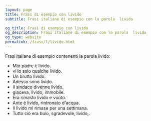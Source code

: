 ```yaml
---
layout: page
title: Frasi di esempio con livido 
subtitle: Frasi italiane di esempio con la parola  livido

og_title: Frasi di esempio con livido 
og_description: Frasi italiane di esempio con la parola  livido
og_type: website
permalink: /frasi/l/livido.html
---
```


Frasi italiane di esempio contenenti la parola livido:


- Mio padre è livido.
- «Ho solo qualche livido.
- Un brutto livido.
- Adesso sono livido.
- Il sindaco divenne livido.
- giaceva, livido, immobile.
- Era rimasto livido e vuoto.
- Ante è livido, rintronato d'acqua.
- Il livido mi rimase per una settimana.
- Tutto ciò era buio, sgradevole, livido,.
